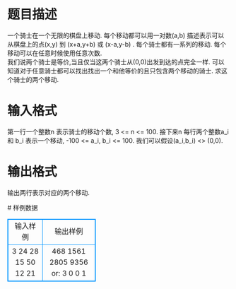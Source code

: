 # 

 
 # 题目描述 
<p>
一个骑士在一个无限的棋盘上移动. 每个移动都可以用一对数(a,b) 描述表示可以从棋盘上的点(x,y) 到 (x+a,y+b) 或 (x-a,y-b) . 每个骑士都有一系列的移动. 每个移动可以在任意时候使用任意次数. <br>我们说两个骑士是等价,当且仅当这两个骑士从(0,0)出发到达的点完全一样. 可以知道对于任意骑士都可以找出找出一个和他等价的且只包含两个移动的骑士. 求这个骑士的两个移动. <br></p> 

 
 # 输入格式 
<p>
第一行一个整数n 表示骑士的移动个数, 3 <= n <= 100. 接下来n 每行两个整数a_i 和 b_i 表示一个移动, -100 <= a_i, b_i <= 100. 我们可以假设(a_i,b_i) <> (0,0). <br></p> 

 
 # 输出格式 
<p>
输出两行表示对应的两个移动. <br></p> 
# 样例数据
<style>
        table,table tr th, table tr td { border:1px solid #0094ff; }
        table { width: 200px; min-height: 25px; line-height: 25px; text-align: center; border-collapse: collapse;}   
    </style>
<table>
	<tr>
		<td>输入样例</td>
		<td>输出样例</td>
	</tr>
<tr><td>3
24 28
15 50
12 21
</td><td>468 1561
2805 9356
or: 	
3 0
0 1</td></tr></table>
